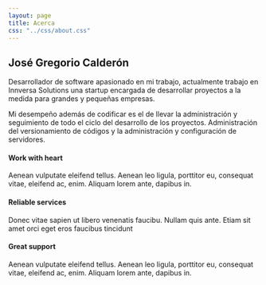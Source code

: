 ```yaml
---
layout: page
title: Acerca
css: "../css/about.css"
---
```


<div class="aboutus-section">
        <div class="">
            <div class="">
                <div class="col-md-6">
                    <div class="aboutus">
                        <h2 class="aboutus-title">José Gregorio Calderón</h2>
                        <p class="aboutus-text">Desarrollador de software apasionado en mi trabajo, actualmente trabajo en Innversa Solutions una startup encargada de desarrollar proyectos a la medida para grandes y pequeñas empresas.</p>
                        <p class="aboutus-text">Mi desempeño además de codificar es el de llevar la administración y seguimiento de todo el ciclo del desarrollo de los proyectos. Administración del versionamiento de códigos y la administración y configuración de servidores. </p>
                    </div>
                </div>
                <div class="col-md-6">
                    <div class="feature">
                        <div class="feature-box">
                            <div class="clearfix">
                                <div class="iconset">
                                    <i class="fab fa-node-js"></i>
                                </div>
                                <div class="feature-content">
                                    <h4>Work with heart</h4>
                                    <p>Aenean vulputate eleifend tellus. Aenean leo ligula, porttitor eu, consequat vitae, eleifend ac, enim. Aliquam lorem ante, dapibus in.</p>
                                </div>
                            </div>
                        </div>
                        <div class="feature-box">
                            <div class="clearfix">
                                <div class="iconset">
                                    <i class="fas fa-laptop-code"></i>
                                </div>
                                <div class="feature-content">
                                    <h4>Reliable services</h4>
                                    <p>Donec vitae sapien ut libero venenatis faucibu. Nullam quis ante. Etiam sit amet orci eget eros faucibus tincidunt</p>
                                </div>
                            </div>
                        </div>
                        <div class="feature-box">
                            <div class="clearfix">
                                <div class="iconset">
                                    <i class="fas fa-laptop-code"></i>
                                </div>
                                <div class="feature-content">
                                    <h4>Great support</h4>
                                    <p>Aenean vulputate eleifend tellus. Aenean leo ligula, porttitor eu, consequat vitae, eleifend ac, enim. Aliquam lorem ante, dapibus in.</p>
                                </div>
                            </div>
                        </div>
                    </div>
                </div>
            </div>
        </div>
</div>

